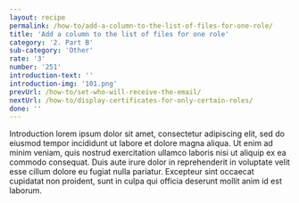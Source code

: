 ```yaml
---
layout: recipe
permalink: /how-to/add-a-column-to-the-list-of-files-for-one-role/
title: 'Add a column to the list of files for one role'
category: '2. Part B'
sub-category: 'Other'
rate: '3'
number: '251'
introduction-text: ''
introduction-img: '101.png'
prevUrl: /how-to/set-who-will-receive-the-email/
nextUrl: /how-to/display-certificates-for-only-certain-roles/
done: ''
---
```


Introduction lorem ipsum dolor sit amet, consectetur adipiscing elit, sed do eiusmod tempor incididunt ut labore et dolore magna aliqua. Ut enim ad minim veniam, quis nostrud exercitation ullamco laboris nisi ut aliquip ex ea commodo consequat. Duis aute irure dolor in reprehenderit in voluptate velit esse cillum dolore eu fugiat nulla pariatur. Excepteur sint occaecat cupidatat non proident, sunt in culpa qui officia deserunt mollit anim id est laborum.

